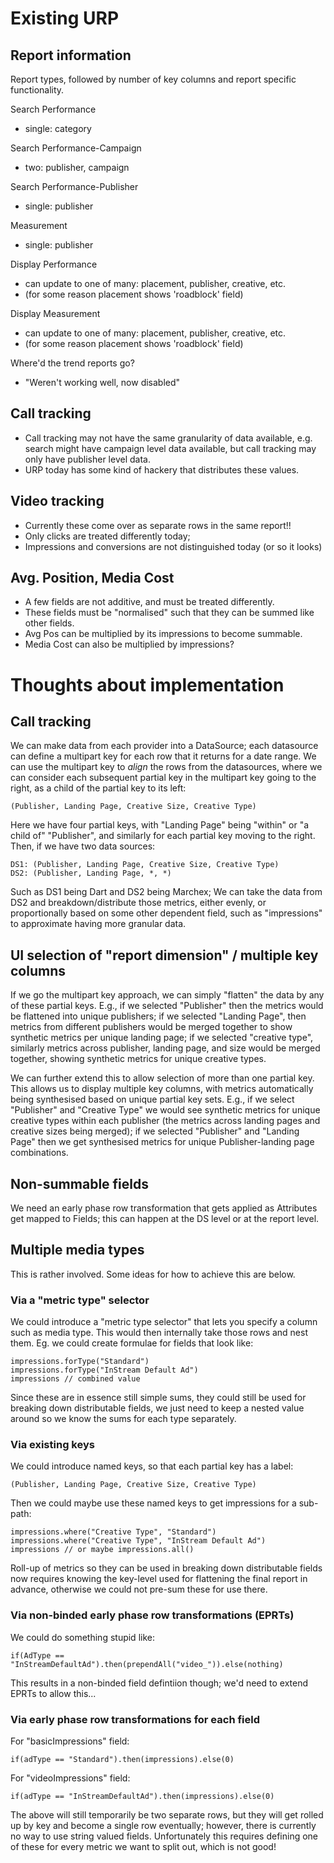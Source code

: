 # Existing URP

## Report information

Report types, followed by number of key columns and report specific functionality.

Search Performance
- single: category

Search Performance-Campaign
- two: publisher, campaign

Search Performance-Publisher
- single: publisher

Measurement
- single: publisher

Display Performance
- can update to one of many: placement, publisher, creative, etc.
- (for some reason placement shows 'roadblock' field)

Display Measurement
- can update to one of many: placement, publisher, creative, etc.
- (for some reason placement shows 'roadblock' field)

Where'd the trend reports go?
- "Weren't working well, now disabled"

## Call tracking

- Call tracking may not have the same granularity of data available, e.g. search might have campaign level data available, but call tracking may only have publisher level data. 
- URP today has some kind of hackery that distributes these values.

## Video tracking

- Currently these come over as separate rows in the same report!!
- Only clicks are treated differently today;
- Impressions and conversions are not distinguished today (or so it looks)

## Avg. Position, Media Cost

- A few fields are not additive, and must be treated differently. 
- These fields must be "normalised" such that they can be summed like other fields.
- Avg Pos can be multiplied by its impressions to become summable.
- Media Cost can also be multiplied by impressions?


# Thoughts about implementation

## Call tracking

We can make data from each provider into a DataSource; each datasource can define a multipart key for each row that it returns for a date range. We can use the multipart key to *align* the rows from the datasources, where we can consider each subsequent partial key in the multipart key going to the right, as a child of the partial key to its left:

    (Publisher, Landing Page, Creative Size, Creative Type)

Here we have four partial keys, with "Landing Page" being "within" or "a child of" "Publisher", and similarly for each partial key moving to the right. Then, if we have two data sources:

    DS1: (Publisher, Landing Page, Creative Size, Creative Type)
    DS2: (Publisher, Landing Page, *, *)

Such as DS1 being Dart and DS2 being Marchex; We can take the data from DS2 and breakdown/distribute those metrics, either evenly, or proportionally based on some other dependent field, such as "impressions" to approximate having more granular data.

## UI selection of "report dimension" / multiple key columns

If we go the multipart key approach, we can simply "flatten" the data by any of these partial keys. E.g., if we selected "Publisher" then the metrics would be flattened into unique publishers; if we selected "Landing Page", then metrics from different publishers would be merged together to show synthetic metrics per unique landing page; if we selected "creative type", similarly metrics across publisher, landing page, and size would be merged together, showing synthetic metrics for unique creative types. 

We can further extend this to allow selection of more than one partial key. This allows us to display multiple key columns, with metrics automatically being synthesised based on unique partial key sets. E.g., if we select "Publisher" and "Creative Type" we would see synthetic metrics for unique creative types within each publisher (the metrics across landing pages and creative sizes being merged); if we selected "Publisher" and "Landing Page" then we get synthesised metrics for unique Publisher-landing page combinations.

## Non-summable fields

We need an early phase row transformation that gets applied as Attributes get mapped to Fields; this can happen at the DS level or at the report level.

## Multiple media types

This is rather involved. Some ideas for how to achieve this are below. 

### Via a "metric type" selector

We could introduce a "metric type selector" that lets you specify a column such as media type. This would then internally take those rows and nest them. Eg. we could create formulae for fields that look like:
	
	impressions.forType("Standard")
	impressions.forType("InStream Default Ad")
	impressions // combined value

Since these are in essence still simple sums, they could still be used for breaking down distributable fields, we just need to keep a nested value around so we know the sums for each type separately.

### Via existing keys

We could introduce named keys, so that each partial key has a label:

	(Publisher, Landing Page, Creative Size, Creative Type)

Then we could maybe use these named keys to get impressions for a sub-path:

    impressions.where("Creative Type", "Standard")
    impressions.where("Creative Type", "InStream Default Ad")
    impressions // or maybe impressions.all()

Roll-up of metrics so they can be used in breaking down distributable fields now requires knowing the key-level used for flattening the final report in advance, otherwise we could not pre-sum these for use there.

### Via non-binded early phase row transformations (EPRTs)

We could do something stupid like:

    if(AdType == "InStreamDefaultAd").then(prependAll("video_")).else(nothing)

This results in a non-binded field defintiion though; we'd need to extend EPRTs to allow this...

### Via early phase row transformations for each field

For "basicImpressions" field: 

    if(adType == "Standard").then(impressions).else(0)

For "videoImpressions" field: 

    if(adType == "InStreamDefaultAd").then(impressions).else(0)

The above will still temporarily be two separate rows, but they will get rolled up by key and become a single row eventually; however, there is currently no way to use string valued fields. Unfortunately this requires defining one of these for every metric we want to split out, which is not good!

